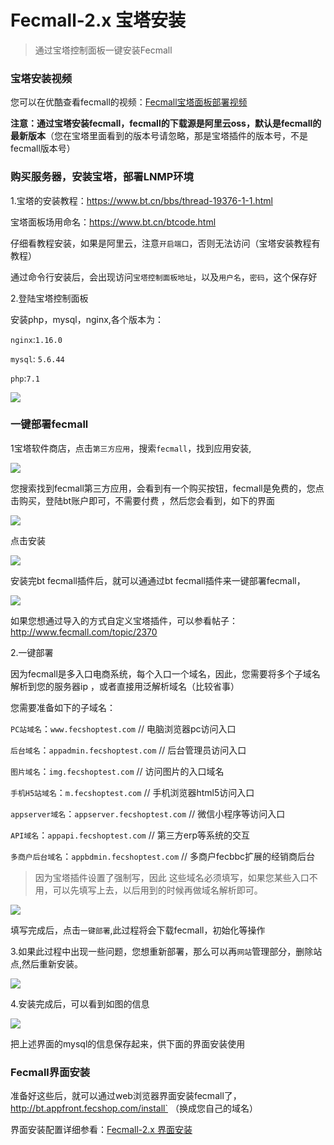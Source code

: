 Fecmall-2.x 宝塔安装
=============

> 通过宝塔控制面板一键安装Fecmall


### 宝塔安装视频

您可以在优酷查看fecmall的视频：[Fecmall宝塔面板部署视频](http://www.fecmall.com/topic/4262)


**注意：通过宝塔安装fecmall，fecmall的下载源是阿里云oss，默认是fecmall的最新版本**（您在宝塔里面看到的版本号请忽略，那是宝塔插件的版本号，不是fecmall版本号）

### 购买服务器，安装宝塔，部署LNMP环境

1.宝塔的安装教程：https://www.bt.cn/bbs/thread-19376-1-1.html

宝塔面板场用命名：https://www.bt.cn/btcode.html

仔细看教程安装，如果是阿里云，注意`开启端口`，否则无法访问（宝塔安装教程有教程）

通过命令行安装后，会出现访问`宝塔控制面板地址`，以及`用户名`，`密码`，这个保存好

2.登陆宝塔控制面板


安装php，mysql，nginx,各个版本为：

`nginx`:`1.16.0`

`mysql`: `5.6.44`

`php`:`7.1`


![](images/bt-1.png)


### 一键部署fecmall



1宝塔软件商店，点击`第三方应用`，搜索`fecmall`，找到应用安装, 

![](images/bt-2.png)


您搜索找到fecmall第三方应用，会看到有一个购买按钮，fecmall是免费的，您点击购买，登陆bt账户即可，不需要付费
，然后您会看到，如下的界面

![](images/bt61.png)

点击安装

![](images/bt62.png)

安装完bt fecmall插件后，就可以通通过bt fecmall插件来一键部署fecmall，

![](images/bt63.png)

如果您想通过导入的方式自定义宝塔插件，可以参看帖子：http://www.fecmall.com/topic/2370


2.一键部署

因为fecmall是多入口电商系统，每个入口一个域名，因此，您需要将多个子域名解析到您的服务器ip
，或者直接用泛解析域名（比较省事）

您需要准备如下的子域名：

`PC站域名`：`www.fecshoptest.com`   // 电脑浏览器pc访问入口

`后台域名`：`appadmin.fecshoptest.com`  // 后台管理员访问入口

`图片域名`：`img.fecshoptest.com`  // 访问图片的入口域名
 
`手机H5站域名`：`m.fecshoptest.com`   //  手机浏览器html5访问入口

`appserver域名`：`appserver.fecshoptest.com`  //  微信小程序等访问入口

`API域名`：`appapi.fecshoptest.com`   //  第三方erp等系统的交互

`多商户后台域名`：`appbdmin.fecshoptest.com`  // 多商户fecbbc扩展的经销商后台

> 因为宝塔插件设置了强制写，因此 这些域名必须填写，如果您某些入口不用，可以先填写上去，以后用到的时候再做域名解析即可。


![](images/bt-3.png)


填写完成后，点击`一键部署`,此过程将会下载fecmall，初始化等操作




3.如果此过程中出现一些问题，您想重新部署，那么可以再`网站`管理部分，删除站点,然后重新安装。


![](images/bt-4.png)


4.安装完成后，可以看到如图的信息


![](images/bt-5.png)


把上述界面的mysql的信息保存起来，供下面的界面安装使用


### Fecmall界面安装


准备好这些后，就可以通过web浏览器界面安装fecmall了，http://bt.appfront.fecshop.com/install` （换成您自己的域名）

界面安装配置详细参看：[Fecmall-2.x 界面安装](fecshop-2-graphical-web-install.md)










